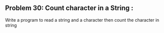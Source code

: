 ## Problem 30: Count character in a String :

Write a program to read a string and a character then count the character in string
